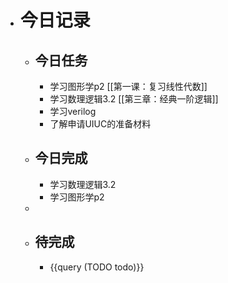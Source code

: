 - # 今日记录
	- ## 今日任务
		- 学习图形学p2 [[第一课：复习线性代数]]
		- 学习数理逻辑3.2 [[第三章：经典一阶逻辑]]
		- 学习verilog
		- 了解申请UIUC的准备材料
	- ##  今日完成
		- 学习数理逻辑3.2
		- 学习图形学p2
	-
	- ## 待完成
		- {{query (TODO todo)}}